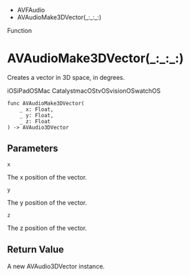 

- AVFAudio
-  AVAudioMake3DVector(\_:\_:\_:) 

Function

# AVAudioMake3DVector(\_:\_:\_:)

Creates a vector in 3D space, in degrees.

iOSiPadOSMac CatalystmacOStvOSvisionOSwatchOS

``` source
func AVAudioMake3DVector(
    _ x: Float,
    _ y: Float,
    _ z: Float
) -> AVAudio3DVector
```

## Parameters 

`x`  

The x position of the vector.

`y`  

The y position of the vector.

`z`  

The z position of the vector.

## Return Value

A new AVAudio3DVector instance.

